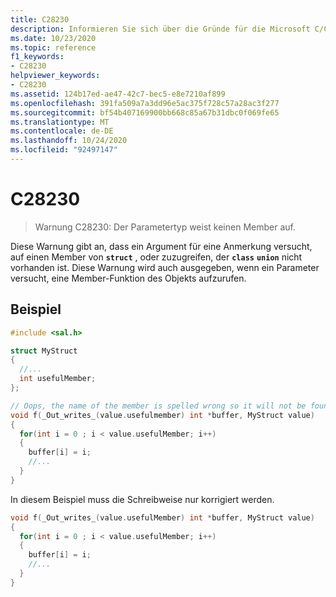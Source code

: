 ```yaml
---
title: C28230
description: Informieren Sie sich über die Gründe für die Microsoft C/C++-Code Analyse Warnung C28230, und erfahren Sie, wie Sie diese beheben.
ms.date: 10/23/2020
ms.topic: reference
f1_keywords:
- C28230
helpviewer_keywords:
- C28230
ms.assetid: 124b17ed-ae47-42c7-bec5-e8e7210af899
ms.openlocfilehash: 391fa509a7a3dd96e5ac375f728c57a28ac3f277
ms.sourcegitcommit: bf54b407169900bb668c85a67b31dbc0f069fe65
ms.translationtype: MT
ms.contentlocale: de-DE
ms.lasthandoff: 10/24/2020
ms.locfileid: "92497147"
---
```

# <a name="c28230"></a>C28230

> Warnung C28230: Der Parametertyp weist keinen Member auf.

Diese Warnung gibt an, dass ein Argument für eine Anmerkung versucht, auf einen Member von **`struct`** , oder zuzugreifen, der **`class`** **`union`** nicht vorhanden ist.  Diese Warnung wird auch ausgegeben, wenn ein Parameter versucht, eine Member-Funktion des Objekts aufzurufen.

## <a name="example"></a>Beispiel

```cpp
#include <sal.h>

struct MyStruct
{
  //...
  int usefulMember;
};

// Oops, the name of the member is spelled wrong so it will not be found
void f(_Out_writes_(value.usefulmember) int *buffer, MyStruct value)
{
  for(int i = 0 ; i < value.usefulMember; i++)
  {
    buffer[i] = i;
    //...
  }
}
```

In diesem Beispiel muss die Schreibweise nur korrigiert werden.

```cpp
void f(_Out_writes_(value.usefulMember) int *buffer, MyStruct value)
{
  for(int i = 0 ; i < value.usefulMember; i++)
  {
    buffer[i] = i;
    //...
  }
}
```
